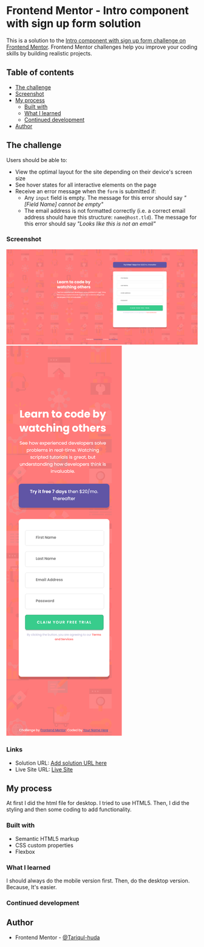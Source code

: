 # Frontend Mentor - Intro component with sign up form solution

This is a solution to the [Intro component with sign up form challenge on Frontend Mentor](https://www.frontendmentor.io/challenges/intro-component-with-signup-form-5cf91bd49edda32581d28fd1). Frontend Mentor challenges help you improve your coding skills by building realistic projects. 

## Table of contents
  - [The challenge](#the-challenge)
  - [Screenshot](#screenshot)
- [My process](#my-process)
  - [Built with](#built-with)
  - [What I learned](#what-i-learned)
  - [Continued development](#continued-development)
- [Author](#author)


## The challenge

Users should be able to:

- View the optimal layout for the site depending on their device's screen size
- See hover states for all interactive elements on the page
- Receive an error message when the `form` is submitted if:
  - Any `input` field is empty. The message for this error should say *"[Field Name] cannot be empty"*
  - The email address is not formatted correctly (i.e. a correct email address should have this structure: `name@host.tld`). The message for this error should say *"Looks like this is not an email"*

### Screenshot

![Desktop](./Desktop.png)
![Mobile](./Mobile.png)

### Links

- Solution URL: [Add solution URL here](https://your-solution-url.com)
- Live Site URL: [Live Site](https://your-live-site-url.com)

## My process
At first I did the html file for desktop. I tried to use HTML5. Then, I did the styling and then some coding to add functionality. 
### Built with

- Semantic HTML5 markup
- CSS custom properties
- Flexbox

### What I learned

I should always do the mobile version first. Then, do the desktop version. Because, It's easier. 

### Continued development


## Author

- Frontend Mentor - [@Tariqul-huda](https://www.frontendmentor.io/profile/Tariqul-huda)
